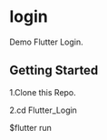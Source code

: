 # login

Demo Flutter Login.

## Getting Started

1.Clone this Repo.

2.cd Flutter_Login

$flutter run
